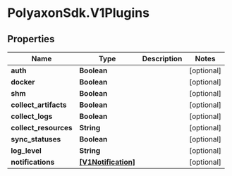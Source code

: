 # PolyaxonSdk.V1Plugins

## Properties
Name | Type | Description | Notes
------------ | ------------- | ------------- | -------------
**auth** | **Boolean** |  | [optional] 
**docker** | **Boolean** |  | [optional] 
**shm** | **Boolean** |  | [optional] 
**collect_artifacts** | **Boolean** |  | [optional] 
**collect_logs** | **Boolean** |  | [optional] 
**collect_resources** | **String** |  | [optional] 
**sync_statuses** | **Boolean** |  | [optional] 
**log_level** | **String** |  | [optional] 
**notifications** | [**[V1Notification]**](V1Notification.md) |  | [optional] 


